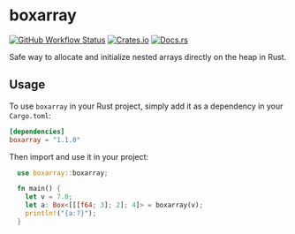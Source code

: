 # boxarray
[![GitHub Workflow Status](https://img.shields.io/github/actions/workflow/status/xayon40-12/boxarray/rust.yml?label=build/tests&logo=github)](https://github.com/xayon40-12/boxarray/actions)
[![Crates.io](https://img.shields.io/crates/v/boxarray.svg)](https://crates.io/crates/boxarray)
[![Docs.rs](https://docs.rs/boxarray/badge.svg)](https://docs.rs/boxarray)

Safe way to allocate and initialize nested arrays directly on the heap in Rust.  

## Usage

To use `boxarray` in your Rust project, simply add it as a dependency in your `Cargo.toml`:
```toml
[dependencies]
boxarray = "1.1.0"
```
Then import and use it in your project:
```rust
  use boxarray::boxarray;

  fn main() {
    let v = 7.0;
    let a: Box<[[[f64; 3]; 2]; 4]> = boxarray(v);
    println!("{a:?}");
  }
```
